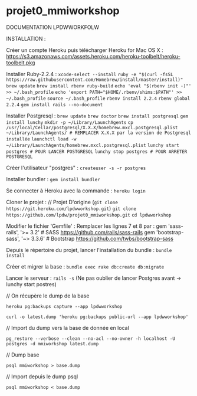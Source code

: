 # projet0_mmiworkshop

DOCUMENTATION LPDWWORKFOLW

INSTALLATION :


Créer un compte Heroku puis télécharger Heroku for Mac OS X : https://s3.amazonaws.com/assets.heroku.com/heroku-toolbelt/heroku-toolbelt.pkg

Installer Ruby-2.2.4 :
	`xcode-select --install`
	`ruby -e "$(curl -fsSL https://raw.githubusercontent.com/Homebrew/install/master/install)"`
	`brew update`
	`brew install rbenv ruby-build`
	`echo 'eval "$(rbenv init -)"' >> ~/.bash_profile`
	`echo 'export PATH="$HOME/.rbenv/shims:$PATH"' >> ~/.bash_profile`
	`source ~/.bash_profile`
	`rbenv install 2.2.4`
	`rbenv global 2.2.4`
	`gem install rails --no-document`

Installer Postgresql :
	`brew update`
	`brew doctor`
	`brew install postgresql`
	`gem install lunchy`
	`mkdir -p ~/Library/LaunchAgents`
	`cp /usr/local/Cellar/postgresql/X.X.X/homebrew.mxcl.postgresql.plist ~/Library/LaunchAgents/ # REMPLACER X.X.X par la version de Postgresql installée`
	`launchctl load -w ~/Library/LaunchAgents/homebrew.mxcl.postgresql.plist`
	`lunchy start postgres # POUR LANCER POSTGRESQL`
	`lunchy stop postgres # POUR ARRETER POSTGRESQL`

Créer l'utilisateur "postgres" :
	`createuser -s -r postgres`

Installer bundler :
	`gem install bundler`

Se connecter à Heroku avec la commande :
	`heroku login`

Cloner le projet :
	// Projet D'origine (`git clone https://git.heroku.com/lpdwworkshop.git`)
	`git clone https://github.com/lpdw/projet0_mmiworkshop.git`
	`cd lpdwworkshop`

Modifier le fichier 'Gemfile' :
	Remplacer les lignes 7 et 8 par :
	gem 'sass-rails', '>= 3.2'                                  # SASS                            https://github.com/rails/sass-rails
	gem 'bootstrap-sass', '~> 3.3.6'                            # Bootstrap                       https://github.com/twbs/bootstrap-sass

Depuis le répertoire du projet, lancer l'installation du bundle :
	`bundle install`

Créer et migrer la base :
	`bundle exec rake db:create db:migrate`

Lancer le serveur :
	`rails -s`
	(Ne pas oublier de lancer Postgres avant -> lunchy start postres)



// On récupère le dump de la base

`heroku pg:backups capture --app lpdwworkshop`


`curl -o latest.dump 'heroku pg:backups public-url --app lpdwworkshop'`

// Import du dump vers la base de donnée en local

`pg_restore --verbose --clean --no-acl --no-owner -h localhost -U postgres -d mmiworkshop latest.dump`


// Dump base 

`psql mmiworkshop > base.dump`

// Import depuis le dump psql


`psql mmiworkshop < base.dump`